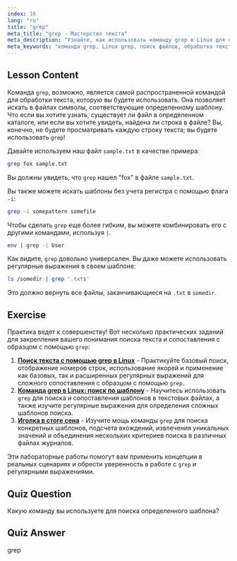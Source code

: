 ```yaml
---
index: 16
lang: "ru"
title: "grep"
meta_title: "grep - Мастерство текста"
meta_description: "Узнайте, как использовать команду grep в Linux для поиска текстовых шаблонов в файлах. Откройте для себя базовое использование, поиск без учета регистра и комбинирование с другими командами. Начните свое путешествие по Linux!"
meta_keywords: "команда grep, Linux grep, поиск файлов, обработка текста, учебник Linux, Linux для начинающих, руководство grep"
---
```


## Lesson Content

Команда `grep`, возможно, является самой распространенной командой для обработки текста, которую вы будете использовать. Она позволяет искать в файлах символы, соответствующие определенному шаблону. Что если вы хотите узнать, существует ли файл в определенном каталоге, или если вы хотите увидеть, найдена ли строка в файле? Вы, конечно, не будете просматривать каждую строку текста; вы будете использовать `grep`!

Давайте используем наш файл `sample.txt` в качестве примера:

```bash
grep fox sample.txt
```

Вы должны увидеть, что `grep` нашел "fox" в файле `sample.txt`.

Вы также можете искать шаблоны без учета регистра с помощью флага `-i`:

```bash
grep -i somepattern somefile
```

Чтобы сделать `grep` еще более гибким, вы можете комбинировать его с другими командами, используя `|`.

```bash
env | grep -i User
```

Как видите, `grep` довольно универсален. Вы даже можете использовать регулярные выражения в своем шаблоне:

```bash
ls /somedir | grep '.txt$'
```

Это должно вернуть все файлы, заканчивающиеся на `.txt` в `somedir`.

## Exercise

Практика ведет к совершенству! Вот несколько практических заданий для закрепления вашего понимания поиска текста и сопоставления с образцом с помощью `grep`:

1. **[Поиск текста с помощью grep в Linux](https://labex.io/ru/labs/comptia-search-text-with-grep-in-linux-590841)** - Практикуйте базовый поиск, отображение номеров строк, использование якорей и применение как базовых, так и расширенных регулярных выражений для сложного сопоставления с образцом с помощью `grep`.
2. **[Команда grep в Linux: поиск по шаблону](https://labex.io/ru/labs/linux-linux-grep-command-pattern-searching-219192)** - Научитесь использовать `grep` для поиска и сопоставления шаблонов в текстовых файлах, а также изучите регулярные выражения для определения сложных шаблонов поиска.
3. **[Иголка в стоге сена](https://labex.io/ru/labs/linux-needle-in-the-haystack-388109)** - Изучите мощь команды `grep` для поиска конкретных шаблонов, подсчета вхождений, извлечения уникальных значений и объединения нескольких критериев поиска в различных файлах журналов.

Эти лабораторные работы помогут вам применить концепции в реальных сценариях и обрести уверенность в работе с `grep` и регулярными выражениями.

## Quiz Question

Какую команду вы используете для поиска определенного шаблона?

## Quiz Answer

grep
